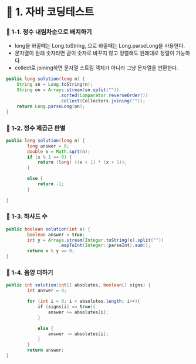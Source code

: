 # 📌 1. 자바 코딩테스트
### 📌 1-1. 정수 내림차순으로 배치하기
- long을 바꿀때는 Long.toString, 으로 바꿀때는 Long.parseLong을 사용한다.
- 문자열이 원래 숫자라면 굳이 숫자로 바꾸지 않고 정렬해도 원래대로 정렬이 가능하다.
- collect로 joining하면 문자열 스트림 객체가 아니라 그냥 문자열을 반환한다. 
```java
public long solution(long n) {
    String sn = Long.toString(n);
    String on = Arrays.stream(sn.split(""))
                    .sorted(Comparator.reverseOrder())
                    .collect(Collectors.joining(""));
    return Long.parseLong(on);
}
```

### 📌 1-2. 정수 제곱근 판별
```java
public long solution(long n) {
        long answer = 0;
        double x = Math.sqrt(n);
        if (x % 1 == 0) {
            return (long) ((x + 1) * (x + 1));
        }

        else {
            return -1;
        }
        
}
```

### 📌 1-3. 하샤드 수
```java
public boolean solution(int x) {
        boolean answer = true;
        int y = Arrays.stream(Integer.toString(x).split(""))
                    .mapToInt(Integer::parseInt).sum();
        return x % y == 0;
}
```

### 📌 1-4. 음앙 더하기
```java
public int solution(int[] absolutes, boolean[] signs) {
        int answer = 0;

        for (int i = 0; i < absolutes.length; i++){
            if (signs[i] == true){
                answer += absolutes[i];
            }

            else {
                answer -= absolutes[i];
            }
        }
        return answer;
}
```